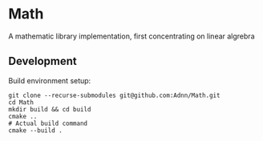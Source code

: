 # Math

A mathematic library implementation, first concentrating on linear algrebra

## Development

Build environment setup:

    git clone --recurse-submodules git@github.com:Adnn/Math.git
    cd Math
    mkdir build && cd build
    cmake ..
    # Actual build command
    cmake --build .
